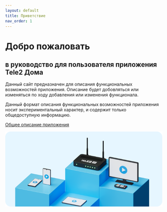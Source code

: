 ```yaml
---
layout: default
title: Приветствие
nav_order: 1
---
```


# Добро пожаловать

## в руководство для пользователя приложения  **Tele2 Дома**

Данный сайт предназначен для описания функциональных возможностей приложения. Описание будет добовляться или изменяться по ходу добавления или изменения функционала.

Данный формат описания функциональных возможностей приложения носит экспериментальный характер, и содержит только общедоступную информацию.

[Общее описание приложения](introduction)

![Баннер Tele2 Дома](images/Banner.png)